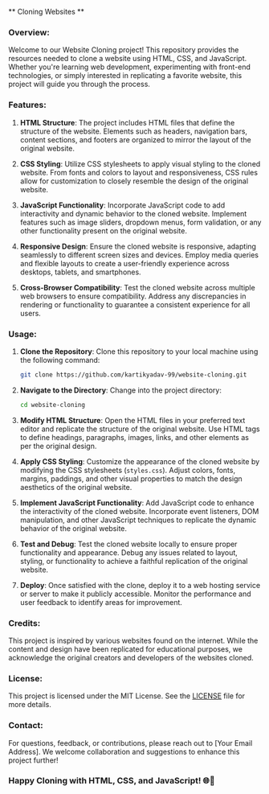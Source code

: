 ** Cloning Websites **

### Overview:

Welcome to our Website Cloning project! This repository provides the resources needed to clone a website using HTML, CSS, and JavaScript. Whether you're learning web development, experimenting with front-end technologies, or simply interested in replicating a favorite website, this project will guide you through the process.

### Features:

1. **HTML Structure**: The project includes HTML files that define the structure of the website. Elements such as headers, navigation bars, content sections, and footers are organized to mirror the layout of the original website.

2. **CSS Styling**: Utilize CSS stylesheets to apply visual styling to the cloned website. From fonts and colors to layout and responsiveness, CSS rules allow for customization to closely resemble the design of the original website.

3. **JavaScript Functionality**: Incorporate JavaScript code to add interactivity and dynamic behavior to the cloned website. Implement features such as image sliders, dropdown menus, form validation, or any other functionality present on the original website.

4. **Responsive Design**: Ensure the cloned website is responsive, adapting seamlessly to different screen sizes and devices. Employ media queries and flexible layouts to create a user-friendly experience across desktops, tablets, and smartphones.

5. **Cross-Browser Compatibility**: Test the cloned website across multiple web browsers to ensure compatibility. Address any discrepancies in rendering or functionality to guarantee a consistent experience for all users.

### Usage:

1. **Clone the Repository**: Clone this repository to your local machine using the following command:

   ```bash
   git clone https://github.com/kartikyadav-99/website-cloning.git
   ```

2. **Navigate to the Directory**: Change into the project directory:

   ```bash
   cd website-cloning
   ```

3. **Modify HTML Structure**: Open the HTML files in your preferred text editor and replicate the structure of the original website. Use HTML tags to define headings, paragraphs, images, links, and other elements as per the original design.

4. **Apply CSS Styling**: Customize the appearance of the cloned website by modifying the CSS stylesheets (`styles.css`). Adjust colors, fonts, margins, paddings, and other visual properties to match the design aesthetics of the original website.

5. **Implement JavaScript Functionality**: Add JavaScript code to enhance the interactivity of the cloned website. Incorporate event listeners, DOM manipulation, and other JavaScript techniques to replicate the dynamic behavior of the original website.

6. **Test and Debug**: Test the cloned website locally to ensure proper functionality and appearance. Debug any issues related to layout, styling, or functionality to achieve a faithful replication of the original website.

7. **Deploy**: Once satisfied with the clone, deploy it to a web hosting service or server to make it publicly accessible. Monitor the performance and user feedback to identify areas for improvement.

### Credits:

This project is inspired by various websites found on the internet. While the content and design have been replicated for educational purposes, we acknowledge the original creators and developers of the websites cloned.

### License:

This project is licensed under the MIT License. See the [LICENSE](LICENSE) file for more details.

### Contact:

For questions, feedback, or contributions, please reach out to [Your Email Address]. We welcome collaboration and suggestions to enhance this project further!

### Happy Cloning with HTML, CSS, and JavaScript! 🌐🚀
